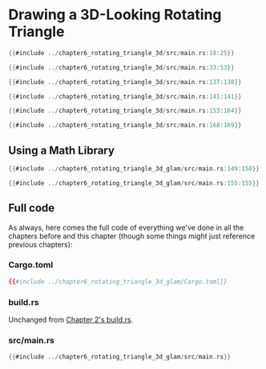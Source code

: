 # Drawing a 3D-Looking Rotating Triangle

```rust
{{#include ../chapter6_rotating_triangle_3d/src/main.rs:18:25}}
```

```rust
{{#include ../chapter6_rotating_triangle_3d/src/main.rs:33:53}}
```

```rust
{{#include ../chapter6_rotating_triangle_3d/src/main.rs:137:138}}
```

```rust
{{#include ../chapter6_rotating_triangle_3d/src/main.rs:141:141}}
```

```rust
{{#include ../chapter6_rotating_triangle_3d/src/main.rs:153:164}}
```

```rust
{{#include ../chapter6_rotating_triangle_3d/src/main.rs:168:169}}
```



## Using a Math Library


```rust
{{#include ../chapter6_rotating_triangle_3d_glam/src/main.rs:149:150}}
```

```rust
{{#include ../chapter6_rotating_triangle_3d_glam/src/main.rs:155:155}}
```


## Full code

As always, here comes the full code of everything we've done in all the chapters before and this chapter (though some things might just reference previous chapters):

### Cargo.toml
```toml
{{#include ../chapter6_rotating_triangle_3d_glam/Cargo.toml}}
```

### build.rs

Unchanged from [Chapter 2's build.rs](chapter_2.html#buildrs).

### src/main.rs
```rust
{{#include ../chapter6_rotating_triangle_3d_glam/src/main.rs}}
```
